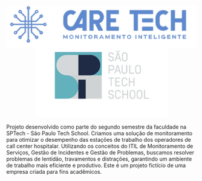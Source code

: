 <div align="center">
  <img src="logoazul 1.png" width="550em">
  <img src="sptech_logo_negativa_1.png" width="350em">
</div>

<p>Projeto desenvolvido como parte do segundo semestre da faculdade na SPTech - São Paulo Tech School. Criamos uma solução de monitoramento para otimizar o desempenho das estações de trabalho dos operadores de call center hospitalar. Utilizando os conceitos do ITIL de Monitoramento de Serviços, Gestão de Incidentes e Gestão de Problemas, buscamos resolver problemas de lentidão, travamentos e distrações, garantindo um ambiente de trabalho mais eficiente e produtivo. Este é um projeto fictício de uma empresa criada para fins acadêmicos.</p>
